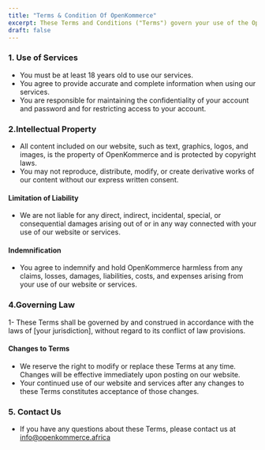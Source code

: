 ```yaml
---
title: "Terms & Condition Of OpenKommerce"
excerpt: These Terms and Conditions ("Terms") govern your use of the OpenKommerce website and services. By accessing or using our website and services, you agree to be bound by these Terms.
draft: false
---
```


### 1. Use of Services

- You must be at least 18 years old to use our services.
- You agree to provide accurate and complete information when using our services.
- You are responsible for maintaining the confidentiality of your account and password and for restricting access to your account.

### 2.Intellectual Property

- All content included on our website, such as text, graphics, logos, and images, is the property of OpenKommerce and is protected by copyright laws.
- You may not reproduce, distribute, modify, or create derivative works of our content without our express written consent.

#### Limitation of Liability

- We are not liable for any direct, indirect, incidental, special, or consequential damages arising out of or in any way connected with your use of our website or services.

#### Indemnification

- You agree to indemnify and hold OpenKommerce harmless from any claims, losses, damages, liabilities, costs, and expenses arising from your use of our website or services.

### 4.Governing Law

1- These Terms shall be governed by and construed in accordance with the laws of [your jurisdiction], without regard to its conflict of law provisions.

#### Changes to Terms

- We reserve the right to modify or replace these Terms at any time. Changes will be effective immediately upon posting on our website.
- Your continued use of our website and services after any changes to these Terms constitutes acceptance of those changes.

### 5. Contact Us

- If you have any questions about these Terms, please contact us at info@openkommerce.africa
